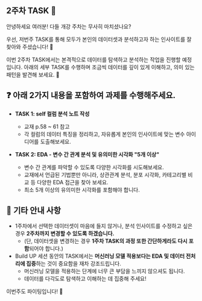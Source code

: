 ## 2주차 TASK 📢

안녕하세요 여러분! 다들 개강 주차는 무사히 마치셨나요?

우선, 저번주 TASK를 통해 모두가 본인의 데이터셋과 분석하고자 하는 인사이트를 잘찾아와 주셨습니다! 🎉

이번 2주차 TASK에서는 본격적으로 데이터를 탐색하고 분석하는 작업을 진행할 예정입니다. 아래의 세부 TASK를 수행하며 조금씩 데이터를 깊이 있게 이해하고, 의미 있는 패턴을 발견해 보세요. 🧐


## ❓ 아래 2가지 내용을 포함하여 과제를 수행해주세요.
- **TASK 1: self 컬럼 분석 노트 작성**  
  - 교재 p.58 ~ 61 참고  
  - 각 컬럼의 데이터 특징을 정리하고, 자유롭게 본인의 인사이트에 맞는 변수 아이디어를 도출해보세요.

- **TASK 2: EDA - 변수 간 관계 분석 및 유의미한 시각화 "5개 이상"**  
  - 변수 간 관계를 파악할 수 있도록 다양한 시각화를 시도해보세요.
  - 교재에서 언급된 기법뿐만 아니라, 상관관계 분석, 분포 시각화, 카테고리별 비교 등 다양한 EDA 접근을 찾아 보세요.
  - 최소 5개 이상의 유의미한 시각화를 포함해야 합니다.


## 📌 기타 안내 사항
- 1주차에서 선택한 데이터셋이 마음에 들지 않거나, 분석 인사이트를 수정하고 싶은 경우 **2주차까지 변경할 수 있도록 하겠습니다.**
  - (단, 데이터셋을 변경하는 경우 **1주차 TASK의 과정 또한 간단하게라도 다시 포함**되어야 합니다.)
- Build UP 세션 동안의 TASK에서는 **머신러닝 모델 적용보다는 EDA 및 데이터 전처리에 집중**하는 것이 중요함을 재차 강조드립니다. 
  - 머신러닝 모델을 적용하는 단계에 너무 큰 부담을 느끼지 않으셔도 됩니다.
  - 데이터를 다각도로 탐색하고 이해하는 데 집중해 주세요!

이번주도 파이팅입니다! 🚀

